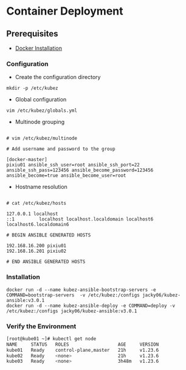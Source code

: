# Container Deployment

## Prerequisites

- [Docker Installation]()

### Configuration

- Create the configuration directory

```shell
mkdir -p /etc/kubez
```

- Global configuration

```shell
vim /etc/kubez/globals.yml
```

- Multinode grouping

```shell

# vim /etc/kubez/multinode

# Add username and password to the group

[docker-master]
pixiu01 ansible_ssh_user=root ansible_ssh_port=22 ansible_ssh_pass=123456 ansible_become_password=123456 ansible_become=true ansible_become_user=root
```

- Hostname resolution

```shell

# cat /etc/kubez/hosts

127.0.0.1 localhost
::1         localhost localhost.localdomain localhost6 localhost6.localdomain6

# BEGIN ANSIBLE GENERATED HOSTS

192.168.16.200 pixiu01
192.168.16.201 pixiu02

# END ANSIBLE GENERATED HOSTS

```

### Installation

```shell
docker run -d --name kubez-ansible-bootstrap-servers -e COMMAND=bootstrap-servers  -v /etc/kubez:/configs jacky06/kubez-ansible:v3.0.1
docker run -d --name kubez-ansible-deploy -e COMMAND=deploy -v /etc/kubez:/configs jacky06/kubez-ansible:v3.0.1
```

### Verify the Environment

   ```bash
   [root@kube01 ~]# kubectl get node
   NAME     STATUS   ROLES                  AGE     VERSION
   kube01   Ready    control-plane,master   21h     v1.23.6
   kube02   Ready    <none>                 21h     v1.23.6
   kube03   Ready    <none>                 3h48m   v1.23.6
   ```
